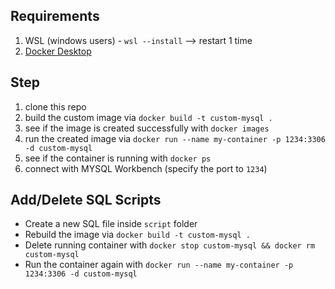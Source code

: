 ## Requirements

1. WSL (windows users) - `wsl --install` --> restart 1 time
2. [Docker Desktop](https://www.docker.com/products/docker-desktop/)

## Step

1. clone this repo
2. build the custom image via `docker build -t custom-mysql .`
3. see if the image is created successfully with `docker images`
4. run the created image via `docker run --name my-container -p 1234:3306 -d custom-mysql`
5. see if the container is running with `docker ps`
6. connect with MYSQL Workbench (specify the port to `1234`)

## Add/Delete SQL Scripts
- Create a new SQL file inside `script` folder
- Rebuild the image via `docker build -t custom-mysql .`
- Delete running container with `docker stop custom-mysql && docker rm custom-mysql`
- Run the container again with `docker run --name my-container -p 1234:3306 -d custom-mysql`